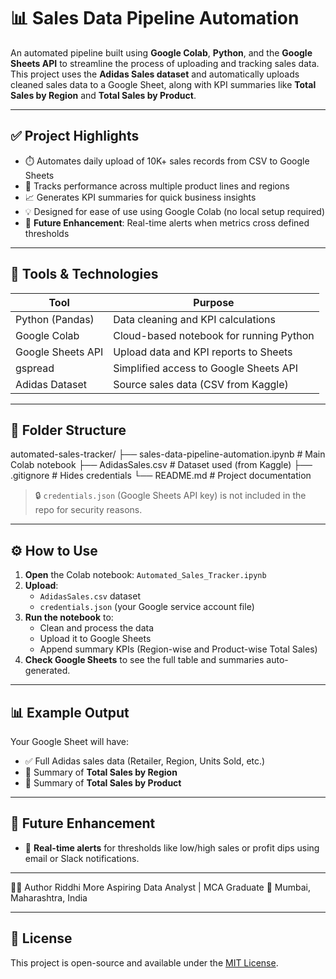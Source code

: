 # 📊 Sales Data Pipeline Automation

An automated pipeline built using **Google Colab**, **Python**, and the **Google Sheets API** to streamline the process of uploading and tracking sales data. This project uses the 
**Adidas Sales dataset** and automatically uploads cleaned sales data to a Google Sheet, along with KPI summaries like **Total Sales by Region** and **Total Sales by Product**.

---

## ✅ Project Highlights

- ⏱️ Automates daily upload of 10K+ sales records from CSV to Google Sheets
- 📍 Tracks performance across multiple product lines and regions
- 📈 Generates KPI summaries for quick business insights
- 💡 Designed for ease of use using Google Colab (no local setup required)
- 🔔 **Future Enhancement**: Real-time alerts when metrics cross defined thresholds

---

## 🧰 Tools & Technologies

| Tool              | Purpose                                 |
|-------------------|------------------------------------------|
| Python (Pandas)   | Data cleaning and KPI calculations       |
| Google Colab      | Cloud-based notebook for running Python  |
| Google Sheets API | Upload data and KPI reports to Sheets    |
| gspread           | Simplified access to Google Sheets API   |
| Adidas Dataset    | Source sales data (CSV from Kaggle)      |

---

## 📁 Folder Structure

automated-sales-tracker/
├── sales-data-pipeline-automation.ipynb # Main Colab notebook
├── AdidasSales.csv # Dataset used (from Kaggle)
├── .gitignore # Hides credentials
└── README.md # Project documentation


> 🔒 `credentials.json` (Google Sheets API key) is not included in the repo for security reasons.

---

## ⚙️ How to Use

1. **Open** the Colab notebook: `Automated_Sales_Tracker.ipynb`
2. **Upload**:
   - `AdidasSales.csv` dataset
   - `credentials.json` (your Google service account file)
3. **Run the notebook** to:
   - Clean and process the data
   - Upload it to Google Sheets
   - Append summary KPIs (Region-wise and Product-wise Total Sales)
4. **Check Google Sheets** to see the full table and summaries auto-generated.

---

## 📊 Example Output

Your Google Sheet will have:
- ✅ Full Adidas sales data (Retailer, Region, Units Sold, etc.)
- 📍 Summary of **Total Sales by Region**
- 📍 Summary of **Total Sales by Product**

---

## 🚀 Future Enhancement

- 🔔 **Real-time alerts** for thresholds like low/high sales or profit dips using email or Slack notifications.

---

🙋‍♀️ Author
Riddhi More
Aspiring Data Analyst | MCA Graduate
📍 Mumbai, Maharashtra, India

---

## 📄 License

This project is open-source and available under the [MIT License](https://choosealicense.com/licenses/mit/).
